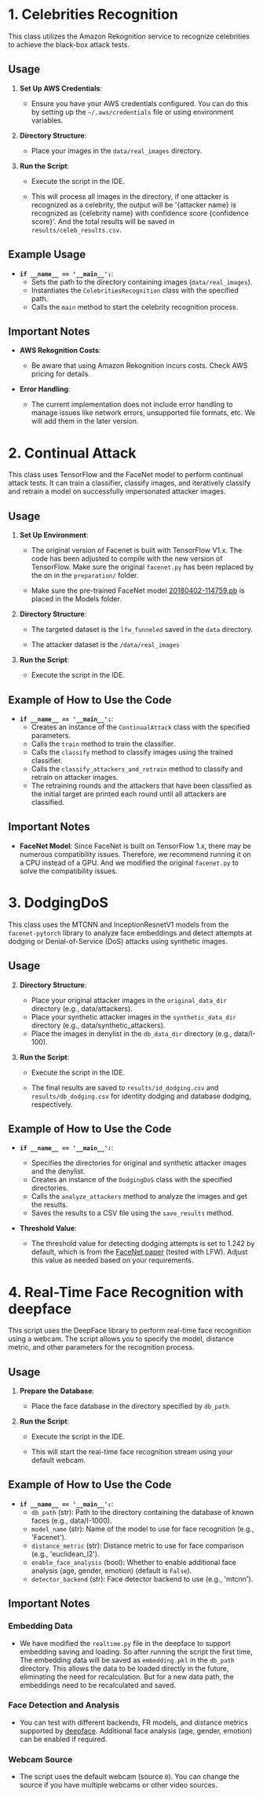 # 1. Celebrities Recognition

This class utilizes the Amazon Rekognition service to recognize celebrities to achieve the black-box attack tests.

## Usage

1. **Set Up AWS Credentials**:
   - Ensure you have your AWS credentials configured. You can do this by setting up the `~/.aws/credentials` file or using environment variables.

2. **Directory Structure**:
   - Place your images in the `data/real_images` directory.

3. **Run the Script**:
   - Execute the script in the IDE.
   
   - This will process all images in the directory, if one attacker is recognized as a celebrity, the output will be '{attacker name} is recognized as {celebrity name} with confidence score {confidence score}'. And the total results will be saved in `results/celeb_results.csv`.

## Example Usage

- **`if __name__ == '__main__':`**:
  - Sets the path to the directory containing images (`data/real_images`).
  - Instantiates the `CelebritiesRecognition` class with the specified path.
  - Calls the `main` method to start the celebrity recognition process.

## Important Notes

- **AWS Rekognition Costs**:
  - Be aware that using Amazon Rekognition incurs costs. Check AWS pricing for details.
  
- **Error Handling**:
  - The current implementation does not include error handling to manage issues like network errors, unsupported file formats, etc. We will add them in the later version.

# 2. Continual Attack

This class uses TensorFlow and the FaceNet model to perform continual attack tests. It can train a classifier, classify images, and iteratively classify and retrain a model on successfully impersonated attacker images.

## Usage

1. **Set Up Environment**:
   
   - The original version of Facenet is built with TensorFlow V1.x. The code has been adjusted to compile with the new version of TensorFlow. Make sure the original `facenet.py` has been replaced by the on in the `preparation/` folder.
     
   - Make sure the pre-trained FaceNet model [20180402-114759.pb](https://drive.google.com/open?id=1EXPBSXwTaqrSC0OhUdXNmKSh9qJUQ55-) is placed in the Models folder.

3. **Directory Structure**:
   
   - The targeted dataset is the `lfw_funneled` saved in the `data` directory.
     
   - The attacker dataset is the `/data/real_images`

4. **Run the Script**:
   - Execute the script in the IDE.

## Example of How to Use the Code

- **`if __name__ == '__main__':`**:
  - Creates an instance of the `ContinualAttack` class with the specified parameters.
  - Calls the `train` method to train the classifier.
  - Calls the `classify` method to classify images using the trained classifier.
  - Calls the `classify_attackers_and_retrain` method to classify and retrain on attacker images.
  - The retraining rounds and the attackers that have been classified as the initial target are printed each round until all attackers are classified.

## Important Notes

- **FaceNet Model**:
  Since FaceNet is built on TensorFlow 1.x, there may be numerous compatibility issues. Therefore, we recommend running it on a CPU instead of a GPU. And we modified the original `facenet.py` to solve the compatibility issues.

# 3. DodgingDoS

This class uses the MTCNN and InceptionResnetV1 models from the `facenet-pytorch` library to analyze face embeddings and detect attempts at dodging or Denial-of-Service (DoS) attacks using synthetic images.

## Usage

2. **Directory Structure**:
   - Place your original attacker images in the `original_data_dir` directory (e.g., data/attackers).
   - Place your synthetic attacker images in the `synthetic_data_dir` directory (e.g., data/synthetic_attackers).
   - Place the images in denylist in the `db_data_dir` directory (e.g., data/I-100).

3. **Run the Script**:
   - Execute the script in the IDE.
     
   - The final results are saved to `results/id_dodging.csv` and `results/db_dodging.csv` for identity dodging and database dodging, respectively.

## Example of How to Use the Code

- **`if __name__ == '__main__':`**:
  - Specifies the directories for original and synthetic attacker images and the denylist.
  - Creates an instance of the `DodgingDoS` class with the specified directories.
  - Calls the `analyze_attackers` method to analyze the images and get the results.
  - Saves the results to a CSV file using the `save_results` method.

- **Threshold Value**:
  - The threshold value for detecting dodging attempts is set to 1.242 by default, which is from the [FaceNet paper](https://arxiv.org/abs/1503.03832) (tested with LFW). Adjust this value as needed based on your requirements.


# 4. Real-Time Face Recognition with deepface

This script uses the DeepFace library to perform real-time face recognition using a webcam. The script allows you to specify the model, distance metric, and other parameters for the recognition process.

## Usage

1. **Prepare the Database**:
   - Place the face database in the directory specified by `db_path`.

2. **Run the Script**:
   - Execute the script in the IDE.
     
   - This will start the real-time face recognition stream using your default webcam. 

## Example of How to Use the Code

- **`if __name__ == '__main__':`**:
  - `db_path` (str): Path to the directory containing the database of known faces (e.g., data/I-1000).
  - `model_name` (str): Name of the model to use for face recognition (e.g., 'Facenet').
  - `distance_metric` (str): Distance metric to use for face comparison (e.g., 'euclidean_l2').
  - `enable_face_analysis` (bool): Whether to enable additional face analysis (age, gender, emotion) (default is `False`).
  - `detector_backend` (str): Face detector backend to use (e.g., 'mtcnn').

## Important Notes

### Embedding Data
- We have modified the `realtime.py` file in the deepface to support embedding saving and loading. So after running the script the first time, The embedding data will be saved as `embedding.pkl` in the `db_path` directory. This allows the data to be loaded directly in the future, eliminating the need for recalculation.
  But for a new data path, the embeddings need to be recalculated and saved.

### Face Detection and Analysis
-  You can test with different backends, FR models, and distance metrics supported by [deepface](https://github.com/serengil/deepface). Additional face analysis (age, gender, emotion) can be enabled if required.

### Webcam Source
- The script uses the default webcam (source `0`). You can change the source if you have multiple webcams or other video sources.



